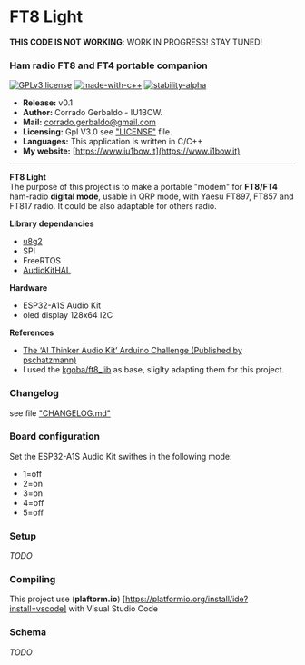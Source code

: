 FT8 Light
===

**THIS CODE IS NOT WORKING**: WORK IN PROGRESS! STAY TUNED!

### Ham radio FT8 and FT4 portable companion
[![GPLv3 license](https://img.shields.io/badge/License-GPLv3-blue.svg)](http://perso.crans.org/besson/LICENSE.html)
[![made-with-c++](https://img.shields.io/badge/C++-Solutions-blue.svg?style=flat&logo=c++)](https://img.shields.io/badge/C++-Solutions-blue.svg?style=flat&logo=c++)
[![stability-alpha](https://img.shields.io/badge/stability-alpha-f4d03f.svg)](https://github.com/mkenney/software-guides/blob/master/STABILITY-BADGES.md#alpha)


- **Release:** v0.1
- **Author:** Corrado Gerbaldo - IU1BOW.
- **Mail:** <corrado.gerbaldo@gmail.com>
- **Licensing:** Gpl V3.0 see ["LICENSE"](LICENSE) file.
- **Languages:** This application is written in C/C++
- **My website:** [https://www.iu1bow.it](https://www.i1bow.it) 
___
**FT8 Light**   
The purpose of this project is to make a  portable "modem" for  **FT8/FT4** ham-radio **digital mode**, usable in  QRP mode, with Yaesu FT897, FT857 and FT817 radio.
It could be also adaptable for others radio.

**Library dependancies**
- [u8g2](https://github.com/olikraus/u8g2)
- SPI
- FreeRTOS
- [AudioKitHAL](https://github.com/pschatzmann/arduino-audiokit)

**Hardware** 
- ESP32-A1S Audio Kit
- oled display 128x64 I2C

**References**
- [The ‘AI Thinker Audio Kit’ Arduino Challenge (Published by pschatzmann)](https://www.pschatzmann.ch/home/2021/12/06/the-ai-thinker-audio-kit-experience-or-nothing-is-right/)
- I used the [kgoba/ft8_lib](https://github.com/kgoba/ft8_lib) as base, sliglty adapting them for this project.

### Changelog
see file ["CHANGELOG.md"](docs/CHANGELOG.md)

### Board configuration
Set the ESP32-A1S Audio Kit swithes in the following mode: 
- 1=off
- 2=on
- 3=on
- 4=off
- 5=off

### Setup
*TODO*

### Compiling
This project use (**plaftorm.io**) [https://platformio.org/install/ide?install=vscode] with Visual Studio Code

### Schema            
*TODO*
